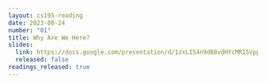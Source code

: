 ```yaml
---
layout: cs195-reading
date: 2023-08-24
number: "01"
title: Why Are We Here?
slides:
  link: https://docs.google.com/presentation/d/1zxLIS4n9dB8vdHYcMRI5VppHBhN_eVH3s5IaiZHi0yA/edit
  released: false
readings_released: true
---
```

